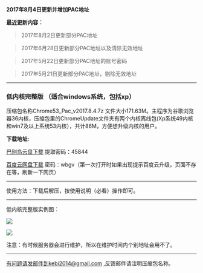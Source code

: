**2017年8月4日更新并增加PAC地址**

**最近更新内容：**

> 2017年8月2日更新部分PAC地址

> 2017年6月28日更新部分PAC地址以及清除无效地址

> 2017年5月22日更新部分PAC地址的账号密码

> 2017年5月21日更新部分PAC地址，剔除无效地址

***

### 低内核完整版 （适合windows系统，包括xp）

压缩包名称Chrome53_Pac_v2017.8.4.7z 文件大小171.63M。主程序为谷歌浏览器36内核，压缩包里的ChromeUpdate文件夹有两个内核离线包(Xp系统49内核和win7及以上系统53内核），共计86M，方便想升级内核的用户。


**下载地址:**

[巴别鸟云盘下载](https://www.babel.cc/share.do?s=1234123385978751) 提取密码：45844

[百度云网盘下载](http://pan.baidu.com/s/1jIj4La2) 密码：wbgv（第一次打开时如果出现提示百度云升级，页面不存在等，刷新一下网页）


***

使用方法：下载后解压，按使用说明（必看）操作即可。

***

低内核完整版实例图：

![](https://raw.githubusercontent.com/Alvin9999/pac2/master/53PAC1.PNG)

![](https://raw.githubusercontent.com/Alvin9999/pac2/master/53PAC2.PNG)


注意：有时候服务器会进行维护，所以在维护时间内个别地址会用不了。


***


有问题请发邮件到kebi2014@gmail.com ,反馈邮件请注明压缩包名称。

